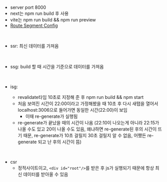 - server port 8000
- next는 npm run build 후 사용
- vite는 npm run build && npm run preview
- [Route Segment Config](https://nextjs.org/docs/app/api-reference/file-conventions/route-segment-config)

<br>

- ssr: 최신 데이터를 가져옴

<br>

- ssg: build 할 때 시간을 기준으로 데이터를 가져옴

<br>

- isg:

  - revalidate타임 10초로 지정해 준 후 npm run build && npm start
  - 처음 보여진 시간이 22:00이라고 가정해봤을 때 10초 후 다시 새탭을 열어서 localhost:3006으로 들어가면 동일한 시간(22:00)이 보임
    - 이때 re-generate가 실행됨
  - re-generate가 끝났을 때의 시간이 나옴 (22:10이 나오는게 아니라 22:15가 나올 수도 있고 20이 나올 수도 있음, 왜냐하면 re-generate된 후의 시간이 뜨기 때문, re-generate가 10초 걸릴지 30초 걸릴지 알 수 없음, 어쨌든 re-generate 되고 난 후의 시간이 뜸)

<br>

- csr
  - 정적사이트이고, `<div id="root"/>`를 받은 후 js가 실행되기 때문에 항상 최신 데이터를 받아올 수 있음
